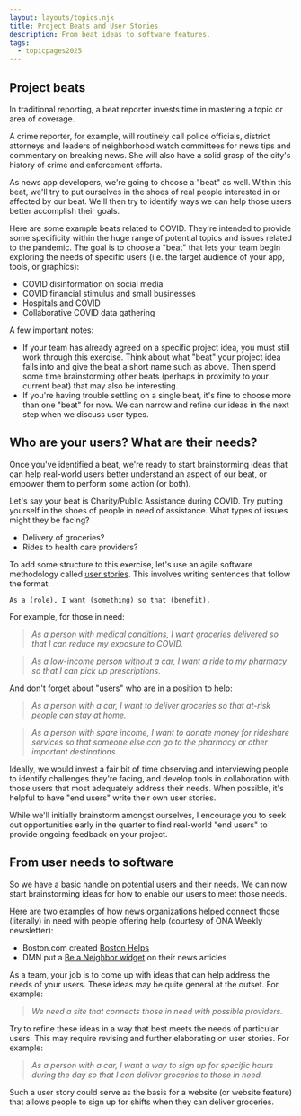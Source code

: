 ```yaml
---
layout: layouts/topics.njk
title: Project Beats and User Stories
description: From beat ideas to software features.
tags:
  - topicpages2025
---
```


## Project beats

In traditional reporting, a beat reporter invests time in mastering a topic or area of coverage.

A crime reporter, for example, will routinely call police officials, district attorneys and leaders of neighborhood watch committees for news tips and commentary on breaking news. She will also have a solid grasp of the city's history of crime and enforcement efforts.

As news app developers, we're going to choose a "beat" as well. Within this beat, we'll try to put ourselves in the shoes of real people interested in or affected by our beat. We'll then try to identify ways we can help those users better accomplish their goals.

Here are some example beats related to COVID. They're intended to provide some specificity within the huge range of potential topics and issues related to the pandemic. The goal is to choose a "beat" that lets your team begin exploring the needs of specific users (i.e. the target audience of your app, tools, or graphics):

* COVID disinformation on social media
* COVID financial stimulus and small businesses
* Hospitals and COVID
* Collaborative COVID data gathering

A few important notes:

* If your team has already agreed on a specific project idea, you must still work through this exercise. Think about what "beat" your project idea falls into and give the beat a short name such as above. Then spend some time brainstorming other beats (perhaps in proximity to your current beat) that may also be interesting.
* If you're having trouble settling on a single beat, it's fine to choose more than one "beat" for now. We can narrow and refine our ideas in the next step when we discuss user types.

## Who are your users? What are their needs?

Once you've identified a beat, we're ready to start brainstorming ideas that can help real-world users better understand an aspect of our beat, or empower them to perform some action (or both).

Let's say your beat is Charity/Public Assistance during COVID. Try putting yourself in the shoes of people in need of assistance. What types of issues might they be facing?

* Delivery of groceries?
* Rides to health care providers?

To add some structure to this exercise, let's use an agile software methodology called [user stories][]. This involves writing sentences that follow the format:

[user stories]: https://www.atlassian.com/agile/project-management/user-stories

```
As a (role), I want (something) so that (benefit).
```

For example, for those in need:

> *As a person with medical conditions, I want groceries delivered so that I can reduce my exposure to COVID.*

> *As a low-income person without a car, I want a ride to my pharmacy so that I can pick up prescriptions.*

And don't forget about "users" who are in a position to help:

> *As a person with a car, I want to deliver groceries so that at-risk people can stay at home.*

> *As a person with spare income, I want to donate money for rideshare services so that someone else can go to the pharmacy or other important destinations.*

Ideally, we would invest a fair bit of time observing and interviewing people to identify challenges they're facing, and develop tools in collaboration with those users that most adequately address their needs. When possible, it's helpful to have "end users" write their own user stories.

While we'll initially brainstorm amongst ourselves, I encourage you to seek out opportunities early in the quarter to find real-world "end users" to provide ongoing feedback on your project.

## From user needs to software

So we have a basic handle on potential users and their needs. We can now start brainstorming ideas for how to enable our users to meet those needs.

Here are two examples of how news organizations helped connect those (literally) in need with people offering help (courtesy of ONA Weekly newsletter):

* Boston.com created [Boston Helps](https://www.boston.com/boston-helps)
* DMN put a [Be a Neighbor widget][] on their news articles

[Be a Neighbor widget]: https://www.dallasnews.com/help/product/fwddfw-connects-needs-and-helpers-during-coronavirus-crisis/

As a team, your job is to come up with ideas that can help address the needs of your users. These ideas may be quite general at the outset. For example:

> *We need a site that connects those in need with possible providers.*

Try to refine these ideas in a way that best meets the needs of particular users. This may require revising and further elaborating on user stories. For example:

> *As a person with a car, I want a way to sign up for specific hours during the day so that I can deliver groceries to those in need.*

Such a user story could serve as the basis for a website (or website feature) that allows people to sign up for shifts when they can deliver groceries.


